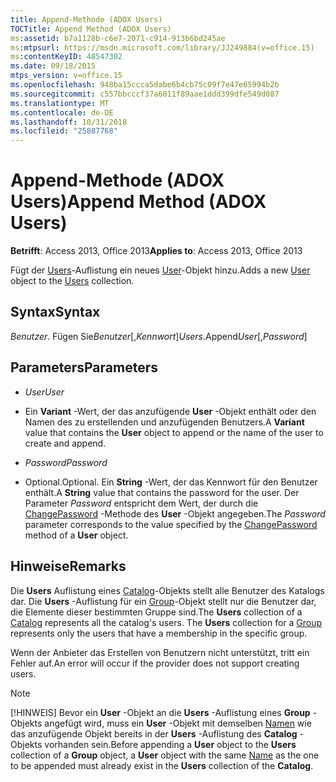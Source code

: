 ```yaml
---
title: Append-Methode (ADOX Users)
TOCTitle: Append Method (ADOX Users)
ms:assetid: b7a1128b-c6e7-2071-c914-913b6bd245ae
ms:mtpsurl: https://msdn.microsoft.com/library/JJ249884(v=office.15)
ms:contentKeyID: 48547302
ms.date: 09/18/2015
mtps_version: v=office.15
ms.openlocfilehash: 948ba15ccca5dabe6b4cb75c09f7e47e65994b2b
ms.sourcegitcommit: c557bbcccf37a6011f89aae1ddd399dfe549d087
ms.translationtype: MT
ms.contentlocale: de-DE
ms.lasthandoff: 10/31/2018
ms.locfileid: "25887768"
---
```

# <a name="append-method-adox-users"></a><span data-ttu-id="63e5c-102">Append-Methode (ADOX Users)</span><span class="sxs-lookup"><span data-stu-id="63e5c-102">Append Method (ADOX Users)</span></span>


<span data-ttu-id="63e5c-103">**Betrifft**: Access 2013, Office 2013</span><span class="sxs-lookup"><span data-stu-id="63e5c-103">**Applies to**: Access 2013, Office 2013</span></span>


<span data-ttu-id="63e5c-104">Fügt der [Users](user-object-adox.md)-Auflistung ein neues [User](users-collection-adox.md)-Objekt hinzu.</span><span class="sxs-lookup"><span data-stu-id="63e5c-104">Adds a new [User](user-object-adox.md) object to the [Users](users-collection-adox.md) collection.</span></span>

## <a name="syntax"></a><span data-ttu-id="63e5c-105">Syntax</span><span class="sxs-lookup"><span data-stu-id="63e5c-105">Syntax</span></span>

<span data-ttu-id="63e5c-106">*Benutzer*. Fügen Sie*Benutzer*\[,*Kennwort*\]</span><span class="sxs-lookup"><span data-stu-id="63e5c-106">*Users*.Append*User*\[,*Password*\]</span></span>

## <a name="parameters"></a><span data-ttu-id="63e5c-107">Parameters</span><span class="sxs-lookup"><span data-stu-id="63e5c-107">Parameters</span></span>

  - <span data-ttu-id="63e5c-108">*User*</span><span class="sxs-lookup"><span data-stu-id="63e5c-108">*User*</span></span>

  - <span data-ttu-id="63e5c-109">Ein **Variant** -Wert, der das anzufügende **User** -Objekt enthält oder den Namen des zu erstellenden und anzufügenden Benutzers.</span><span class="sxs-lookup"><span data-stu-id="63e5c-109">A **Variant** value that contains the **User** object to append or the name of the user to create and append.</span></span>

  - <span data-ttu-id="63e5c-110">*Password*</span><span class="sxs-lookup"><span data-stu-id="63e5c-110">*Password*</span></span>

  - <span data-ttu-id="63e5c-111">Optional.</span><span class="sxs-lookup"><span data-stu-id="63e5c-111">Optional.</span></span> <span data-ttu-id="63e5c-112">Ein **String** -Wert, der das Kennwort für den Benutzer enthält.</span><span class="sxs-lookup"><span data-stu-id="63e5c-112">A **String** value that contains the password for the user.</span></span> <span data-ttu-id="63e5c-113">Der Parameter *Password* entspricht dem Wert, der durch die [ChangePassword](changepassword-method-adox.md) -Methode des **User** -Objekt angegeben.</span><span class="sxs-lookup"><span data-stu-id="63e5c-113">The *Password* parameter corresponds to the value specified by the [ChangePassword](changepassword-method-adox.md) method of a **User** object.</span></span>

## <a name="remarks"></a><span data-ttu-id="63e5c-114">Hinweise</span><span class="sxs-lookup"><span data-stu-id="63e5c-114">Remarks</span></span>

<span data-ttu-id="63e5c-p102">Die **Users** Auflistung eines [Catalog](catalog-object-adox.md)-Objekts stellt alle Benutzer des Katalogs dar. Die **Users** -Auflistung für ein [Group](group-object-adox.md)-Objekt stellt nur die Benutzer dar, die Elemente dieser bestimmten Gruppe sind.</span><span class="sxs-lookup"><span data-stu-id="63e5c-p102">The **Users** collection of a [Catalog](catalog-object-adox.md) represents all the catalog's users. The **Users** collection for a [Group](group-object-adox.md) represents only the users that have a membership in the specific group.</span></span>

<span data-ttu-id="63e5c-117">Wenn der Anbieter das Erstellen von Benutzern nicht unterstützt, tritt ein Fehler auf.</span><span class="sxs-lookup"><span data-stu-id="63e5c-117">An error will occur if the provider does not support creating users.</span></span>


> [!NOTE]
> <span data-ttu-id="63e5c-118">[!HINWEIS] Bevor ein **User** -Objekt an die **Users** -Auflistung eines **Group** -Objekts angefügt wird, muss ein **User** -Objekt mit demselben [Namen](name-property-adox.md) wie das anzufügende Objekt bereits in der **Users** -Auflistung des **Catalog** -Objekts vorhanden sein.</span><span class="sxs-lookup"><span data-stu-id="63e5c-118">Before appending a **User** object to the **Users** collection of a **Group** object, a **User** object with the same [Name](name-property-adox.md) as the one to be appended must already exist in the **Users** collection of the **Catalog**.</span></span>


